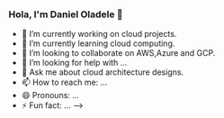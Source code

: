 ### Hola, I'm Daniel Oladele 👋

- 🔭 I’m currently working on cloud projects.
- 🌱 I’m currently learning cloud computing.
- 👯 I’m looking to collaborate on AWS,Azure and GCP.
- 🤔 I’m looking for help with ...
- 💬 Ask me about cloud architecture designs.
- 📫 How to reach me: ...
- 😄 Pronouns: ...
- ⚡ Fun fact: ...
-->
